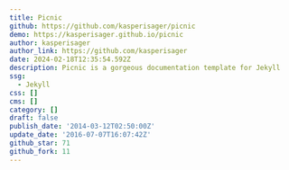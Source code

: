 ```yaml
---
title: Picnic
github: https://github.com/kasperisager/picnic
demo: https://kasperisager.github.io/picnic
author: kasperisager
author_link: https://github.com/kasperisager
date: 2024-02-18T12:35:54.592Z
description: Picnic is a gorgeous documentation template for Jekyll
ssg:
  - Jekyll
css: []
cms: []
category: []
draft: false
publish_date: '2014-03-12T02:50:00Z'
update_date: '2016-07-07T16:07:42Z'
github_star: 71
github_fork: 11
---
```

